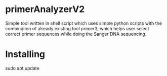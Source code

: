 # primerAnalyzerV2
Simple tool written in shell script which uses simple python scripts with the combination of already existing tool primer3, which helps user select correct primer sequences while doing the Sanger DNA sequencing.

# Installing

sudo apt update
